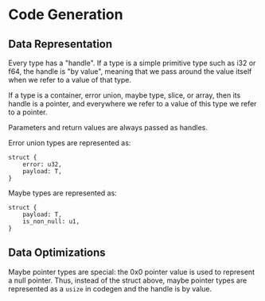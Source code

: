 # Code Generation

## Data Representation

Every type has a "handle". If a type is a simple primitive type such as i32 or
f64, the handle is "by value", meaning that we pass around the value itself when
we refer to a value of that type.

If a type is a container, error union, maybe type, slice, or array, then its
handle is a pointer, and everywhere we refer to a value of this type we refer to
a pointer.

Parameters and return values are always passed as handles.

Error union types are represented as:

    struct {
        error: u32,
        payload: T,
    }

Maybe types are represented as:

    struct {
        payload: T,
        is_non_null: u1,
    }

## Data Optimizations

Maybe pointer types are special: the 0x0 pointer value is used to represent a
null pointer. Thus, instead of the struct above, maybe pointer types are
represented as a `usize` in codegen and the handle is by value.
